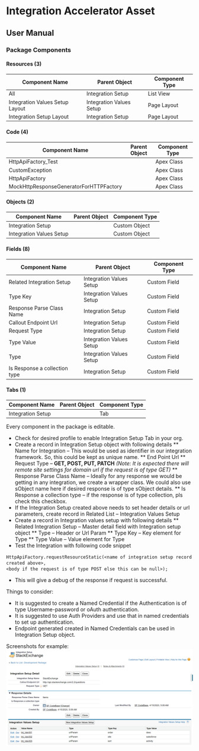 # Integration Accelerator Asset
## User Manual

### Package Components	 
#### Resources (3)
|Component Name|Parent Object|Component Type|
|--------------|-------------|--------------|
|All	|Integration Setup|	List View|
|Integration Values Setup Layout|Integration Values Setup|Page Layout|
|Integration Setup Layout|Integration Setup|Page Layout|

 
#### Code (4)
|Component Name|Parent Object|Component Type|
|--------------|-------------|--------------|
|HttpApiFactory_Test||Apex Class|
|CustomException||Apex Class|
|HttpApiFactory||Apex Class|
|MockHttpResponseGeneratorForHTTPFactory||Apex Class|

 
#### Objects (2)
|Component Name|Parent Object|Component Type|
|--------------|-------------|--------------|
|Integration Setup||Custom Object|
|Integration Values Setup||Custom Object|

#### Fields (8)
|Component Name|Parent Object|Component Type|
|--------------|-------------|--------------|
|Related Integration Setup|Integration Values Setup|Custom Field|
|Type Key|Integration Values Setup|Custom Field|
|Response Parse Class Name|Integration Setup|Custom Field|
|Callout Endpoint Url|Integration Setup|Custom Field|
|Request Type|Integration Setup|Custom Field|
|Type Value|	Integration Values Setup|Custom Field|
|Type|	Integration Values Setup|Custom Field|
|Is Response a collection type|Integration Setup|Custom Field|

 
#### Tabs (1)
|Component Name|Parent Object|Component Type|
|--------------|-------------|--------------|
|Integration Setup||Tab|

Every component in the package is editable. 
* Check for desired profile to enable Integration Setup Tab in your org.
* Create a record in Integration Setup object with following details
** Name for Integration – This would be used as identifier in our integration framework. So, this could be kept as unique name.
** End Point Url
** Request Type – **GET, POST, PUT, PATCH** *(Note: It is expected there will remote site settings for domain url if the request is of type GET)*
** Response Parse Class Name – Ideally for any response we would be getting in any integration, we create a wrapper class. We could also use sObject name here if desired response is of type sObject details.
** Is Response a collection type – if the response is of type collection, pls check this checkbox.
* If the Integration Setup created above needs to set header details or url parameters, create record in Related List – Integration Values Setup
* Create a record in Integration values setup with following details
** Related Integration Setup – Master detail field with Integration setup object
** Type – Header or Url Param
** Type Key – Key element for Type
** Type Value – Value element for Type
* Test the Integration with following code snippet
```
HttpApiFactory.requestResourceStatic(<name of integration setup record created above>, 
<body if the request is of type POST else this can be null>);
```
* This will give a debug of the response if request is successful.

Things to consider:
* It is suggested to create a Named Credential if the Authentication is of type Username-password or oAuth authentication.
* It is suggested to use Auth Providers and use that in named credentials to set up authentication.
* Endpoint generated created in Named Credentials can be used in Integration Setup object. 

Screenshots for example:
![](images/IntegrationSetup.png)

